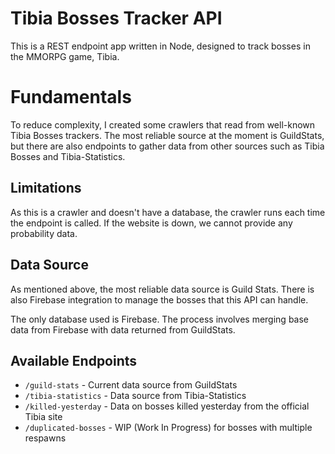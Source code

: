 # Tibia Bosses Tracker API

This is a REST endpoint app written in Node, designed to track bosses in the MMORPG game, Tibia.

# Fundamentals

To reduce complexity, I created some crawlers that read from well-known Tibia Bosses trackers. The most reliable source at the moment is GuildStats, but there are also endpoints to gather data from other sources such as Tibia Bosses and Tibia-Statistics.

## Limitations

As this is a crawler and doesn't have a database, the crawler runs each time the endpoint is called. If the website is down, we cannot provide any probability data.

## Data Source

As mentioned above, the most reliable data source is Guild Stats. There is also Firebase integration to manage the bosses that this API can handle.

The only database used is Firebase. The process involves merging base data from Firebase with data returned from GuildStats.

## Available Endpoints

- `/guild-stats` - Current data source from GuildStats
- `/tibia-statistics` - Data source from Tibia-Statistics
- `/killed-yesterday` - Data on bosses killed yesterday from the official Tibia site
- `/duplicated-bosses` - WIP (Work In Progress) for bosses with multiple respawns
